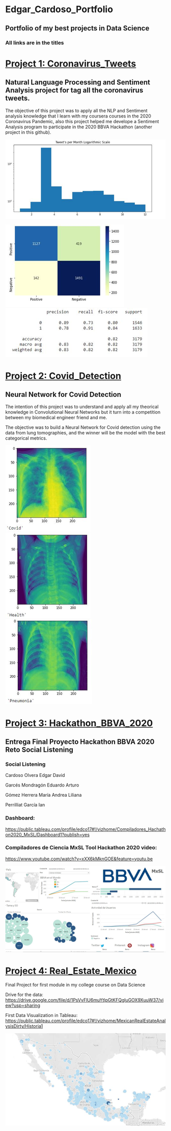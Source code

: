 # Edgar_Cardoso_Portfolio
## Portfolio of my best projects in Data Science

### All links are in the titles
# [Project 1: Coronavirus_Tweets](https://github.com/edco17/Coronavirus_Tweets)
## Natural Language Processing and Sentiment Analysis project for tag all the coronavirus tweets.

The objective of this project was to apply all the NLP and Sentiment analysis knowledge that I learn with my coursera courses in the 2020 Coronavirus Pandemic, also this project helped me develope a Sentiment Analysis program to participate in the 2020 BBVA Hackathon (another project in this github).

![](/images/1.jpg)

![](/images/10.jpg)  ![](/images/11.jpg)

# [Project 2: Covid_Detection](https://github.com/edco17/Covid_Detection)
## Neural Network for Covid Detection

The intention of this project was to understand and apply all my theorical knowledge in Convolutional Neural Networks but it turn into a competition between my biomedical engineer friend and me. 

The objective was to build a Neural Network for Covid detection using the data from lung tomographies, and the winner will be the model with the best categorical metrics.

![](/images/covid.jpg) ![](/images/health.jpg) ![](/images/pneu.jpg)

# [Project 3: Hackathon_BBVA_2020](https://github.com/edco17/Hackathon_BBVA_2020)
## Entrega Final Proyecto Hackathon BBVA 2020 Reto Social Listening

### Social Listening

Cardoso Olvera Edgar David

Garcés Mondragón Eduardo Arturo

Gómez Herrera María Andrea Liliana

Perrilliat García Ian

### Dashboard:
https://public.tableau.com/profile/edco17#!/vizhome/Compiladores_Hachathon2020_MxSL/Dashboard1?publish=yes

### Compiladores de Ciencia MxSL Tool Hackathon 2020 video:
https://www.youtube.com/watch?v=xXX6kMknGOE&feature=youtu.be

![](/images/dash.jpg)

# [Project 4: Real_Estate_Mexico](https://github.com/edco17/Real_Estate_Mexcio)
Final Project for first module in my college course on Data Science 

Drive for the data: https://drive.google.com/file/d/1PsVvFlU6muYtlpGtKFQgluGOX9XuuW37/view?usp=sharing

First Data Visualization in Tableau: https://public.tableau.com/profile/edco17#!/vizhome/MexicanRealEstateAnalysisDirty/Historia1

![](/images/real_estate_mex_map_tableau.jpg)
